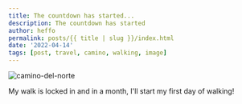 ```yaml
---
title: The countdown has started...
description: The countdown has started
author: heffo
permalink: posts/{{ title | slug }}/index.html
date: '2022-04-14'
tags: [post, travel, camino, walking, image]
---
```


![camino-del-norte](/images/iStock-842606444.webp)

My walk is locked in and in a month, I'll start my first day of walking! 